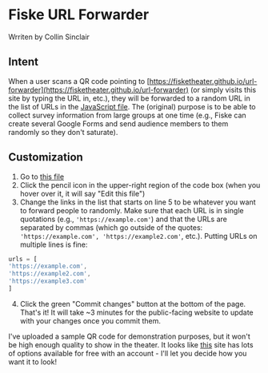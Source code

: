 # Fiske URL Forwarder

Wrriten by Collin Sinclair

## Intent

When a user scans a QR code pointing to [https://fisketheater.github.io/url-forwarder](https://fisketheater.github.io/url-forwarder) (or simply visits this site by typing the URL in, etc.), they will be forwarded to a random URL in the list of URLs in the [JavaScript file](https://github.com/fisketheater/url-forwarder/blob/main/script.js). The (original) purpose is to be able to collect survey information from large groups at one time (e.g., Fiske can create several Google Forms and send audience members to them randomly so they don't saturate).

## Customization

1. Go to [this file](https://github.com/fisketheater/url-forwarder/blob/main/script.js)
2. Click the pencil icon in the upper-right region of the code box (when you hover over it, it will say "Edit this file")
3. Change the links in the list that starts on line 5 to be whatever you want to forward people to randomly. Make sure that each URL is in single quotations (e.g., `'https://example.com'`) and that the URLs are separated by commas (which go outside of the quotes: `'https://example.com', 'https://example2.com'`, etc.). Putting URLs on multiple lines is fine:
```javascript
urls = [
'https://example.com',
'https://example2.com',
'https://example3.com'
]
```
4. Click the green "Commit changes" button at the bottom of the page. That's it! It will take ~3 minutes for the public-facing website to update with your changes once you commit them.

I've uploaded a sample QR code for demonstration purposes, but it won't be high enough quality to show in the theater. It looks like [this](https://www.qr-code-generator.com/) site has lots of options available for free with an account - I'll let you decide how you want it to look!
